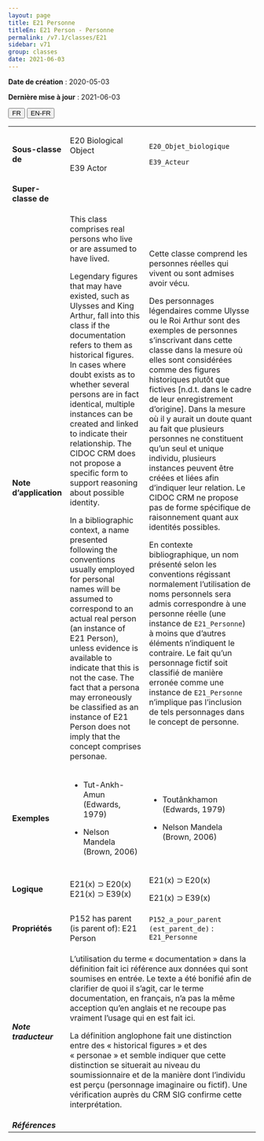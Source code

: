 ```yaml
---
layout: page
title: E21 Personne
titleEn: E21 Person - Personne
permalink: /v7.1/classes/E21
sidebar: v71
group: classes
date: 2021-06-03
---
```


**Date de création** : 2020-05-03

**Dernière mise à jour** : 2021-06-03

<div class="lang-buttons">
  <button id="fr" class="activate">FR</button>
  <button id="en-fr">EN-FR</button>
</div>

<table>
<tbody>
<tr>
<td><strong>Sous-classe de</strong></td>
<td class="en"><p><span class="underline">E20</span> Biological Object</p>
<p><span class="underline">E39</span> Actor</p></td>
<td><p><code class="language-plaintext highlighter-rouge">E20_Objet_biologique</code></p>
<p><code class="language-plaintext highlighter-rouge">E39_Acteur</code></p></td>
</tr>
<tr>
<td><strong>Super-classe de</strong></td>
<td class="en"></td>
<td></td>
</tr>
<tr>
<td><strong>Note d’application</strong></td>
<td class="en"><p>This class comprises real persons who live or are assumed to have lived.</p>
<p>Legendary figures that may have existed, such as Ulysses and King Arthur, fall into this class if the documentation refers to them as historical figures. In cases where doubt exists as to whether several persons are in fact identical, multiple instances can be created and linked to indicate their relationship. The CIDOC CRM does not propose a specific form to support reasoning about possible identity.</p>
<p>In a bibliographic context, a name presented following the conventions usually employed for personal names will be assumed to correspond to an actual real person (an instance of E21 Person), unless evidence is available to indicate that this is not the case. The fact that a persona may erroneously be classified as an instance of E21 Person does not imply that the concept comprises personae.</p></td>
<td><p>Cette classe comprend les personnes réelles qui vivent ou sont admises avoir vécu.</p>
<p>Des personnages légendaires comme Ulysse ou le Roi Arthur sont des exemples de personnes s’inscrivant dans cette classe dans la mesure où elles sont considérées comme des figures historiques plutôt que fictives [n.d.t. dans le cadre de leur enregistrement d’origine]. Dans la mesure où il y aurait un doute quant au fait que plusieurs personnes ne constituent qu’un seul et unique individu, plusieurs instances peuvent être créées et liées afin d’indiquer leur relation. Le CIDOC CRM ne propose pas de forme spécifique de raisonnement quant aux identités possibles.</p>
<p>En contexte bibliographique, un nom présenté selon les conventions régissant normalement l’utilisation de noms personnels sera admis correspondre à une personne réelle (une instance de <code class="language-plaintext highlighter-rouge">E21_Personne</code>) à moins que d’autres éléments n’indiquent le contraire. Le fait qu’un personnage fictif soit classifié de manière erronée comme une instance de <code class="language-plaintext highlighter-rouge">E21_Personne</code> n’implique pas l’inclusion de tels personnages dans le concept de personne.</p></td>
</tr>
<tr>
<td><strong>Exemples</strong></td>
<td class="en"><ul>
<li>
<p>Tut-Ankh-Amun (Edwards, 1979)</p>
</li>
<li>
<p>Nelson Mandela (Brown, 2006)</p>
</li>
</ul></td>
<td><ul>
<li>
<p>Toutânkhamon (Edwards, 1979)</p>
</li>
<li>
<p>Nelson Mandela (Brown, 2006)</p>
</li>
</ul></td>
</tr>
<tr>
<td><strong>Logique</strong></td>
<td class="en">E21(x) ⊃ E20(x)<br />
E21(x) ⊃ E39(x)</td>
<td><p>E21(x) ⊃ E20(x)</p>
<p>E21(x) ⊃ E39(x)</p></td>
</tr>
<tr>
<td><strong>Propriétés</strong></td>
<td class="en"><span class="underline">P152</span> has parent (is parent of): <span class="underline">E21</span> Person</td>
<td><code class="language-plaintext highlighter-rouge">P152_a_pour_parent (est_parent_de)</code> : <code class="language-plaintext highlighter-rouge">E21_Personne</code></td>
</tr>
<tr>
<td><strong><em>Note traducteur</em></strong></td>
<td colspan="2"><p>L’utilisation du terme « documentation » dans la définition fait ici référence aux données qui sont soumises en entrée. Le texte a été bonifié afin de clarifier de quoi il s’agit, car le terme documentation, en français, n’a pas la même acception qu’en anglais et ne recoupe pas vraiment l’usage qui en est fait ici.</p>
<p>La définition anglophone fait une distinction entre des « historical figures » et des « personae » et semble indiquer que cette distinction se situerait au niveau du soumissionnaire et de la manière dont l’individu est perçu (personnage imaginaire ou fictif). Une vérification auprès du CRM SIG confirme cette interprétation.</p></td>
</tr>
<tr>
<td><strong><em>Références</em></strong></td>
<td colspan="2"></td>
</tr>
</tbody>
</table>


